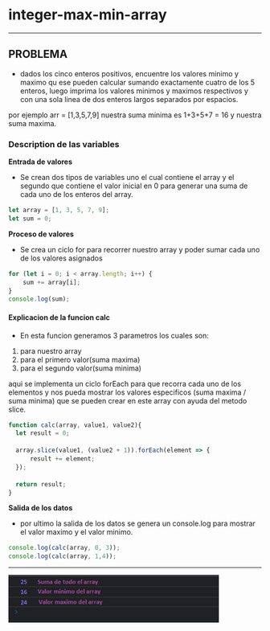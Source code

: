 # integer-max-min-array
______________________________________

## PROBLEMA 

- dados los cinco enteros positivos, encuentre los valores minimo y maximo qu ese pueden
calcular sumando exactamente cuatro de los 5 enteros, luego imprima los valores minimos
y maximos respectivos y con una sola linea de dos enteros largos separados por espacios.

por ejemplo arr = [1,3,5,7,9] nuestra suma minima es 1+3+5+7 = 16 y nuestra suma maxima.

### Description de las variables

__Entrada de valores__
- Se crean dos tipos de variables uno el cual contiene el array y el segundo que contiene el valor inicial en 0 para generar una suma de cada uno de los enteros del array.

```javascript
let array = [1, 3, 5, 7, 9];
let sum = 0;
```

__Proceso de valores__
- Se crea un ciclo for para recorrer nuestro array y poder sumar cada uno de los valores asignados

```javascript
for (let i = 0; i < array.length; i++) {
    sum += array[i];
}
console.log(sum);
```

#### Explicacion de la funcion calc

- En esta funcion generamos 3 parametros los cuales son:
1. para nuestro array 
2. para el primero valor(suma maxima)
3. para el segundo valor(suma minima)

aqui se implementa un ciclo forEach para que recorra cada uno de los elementos y nos pueda mostrar los valores especificos (suma maxima / suma minima) que se pueden crear en este array con ayuda del metodo slice.

```javascript
function calc(array, value1, value2){
  let result = 0;

  array.slice(value1, (value2 + 1)).forEach(element => {
      result += element;
  });

  return result;
}
```

__Salida de los datos__

- por ultimo la salida de los datos se genera un console.log para mostrar el valor maximo y el valor minimo.

```javascript
console.log(calc(array, 0, 3));
console.log(calc(array, 1,4));
```
________________________________________
![imagen](https://github.com/leidypaez/integer-max-min-array/blob/main/img/image.png)